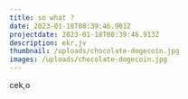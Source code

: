 ```yaml
---
title: so what ?
date: 2023-01-18T08:39:46.901Z
projectdate: 2023-01-18T08:39:46.913Z
description: ekr,jv
thumbnail: /uploads/chocolate-dogecoin.jpg
images: /uploads/chocolate-dogecoin.jpg
---
```

c﻿ek,o